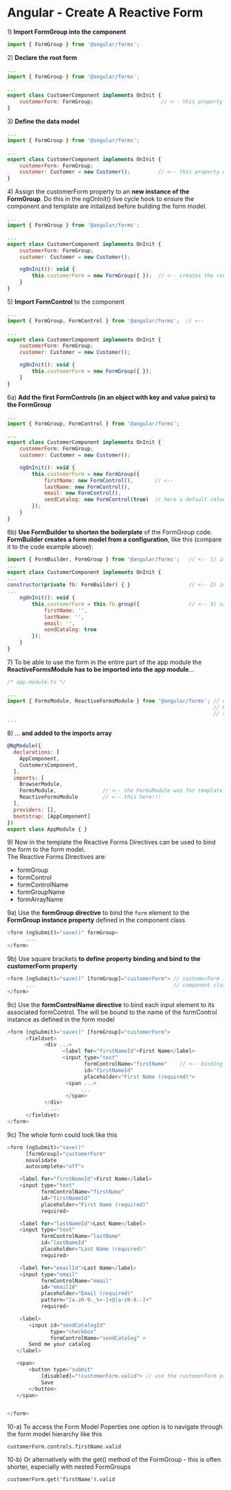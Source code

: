 # Angular - Create A Reactive Form

1\) **Import FormGroup into the component**

```js
import { FormGroup } from '@angular/forms';
```

2\) **Declare the root form**

```js
...
import { FormGroup } from '@angular/forms';

... 
export class CustomerComponent implements OnInit {
    customerForm: FormGroup;                      // <-- this property holds the reference to the form model
}
```

3\) **Define the data model**

```js
...
import { FormGroup } from '@angular/forms';

... 
export class CustomerComponent implements OnInit {
    customerForm: FormGroup;             
    customer: Customer = new Customer();         // <-- this property defines the data model
}
```

4\) Assign the customerForm property to an **new instance of the FormGroup**. Do this in the ngOnInit\(\) live cycle hook to ensure the component and template are initalized before building the form model.

```js
...
import { FormGroup } from '@angular/forms';

... 
export class CustomerComponent implements OnInit {
    customerForm: FormGroup;             
    customer: Customer = new Customer();         

    ngOnInit(): void {
        this.customerForm = new FormGroup({ });  // <-- creates the root FormGroup for the form model
    }
}
```

5\) **Import** **FormControl** to the component

```js
...
import { FormGroup, FormControl } from '@angular/forms';  // <-- 

... 
export class CustomerComponent implements OnInit {
    customerForm: FormGroup;             
    customer: Customer = new Customer(); 

    ngOnInit(): void {
        this.customerForm = new FormGroup({ });  
    }        
}
```

6a\) **Add the first FormControls \(in an object with key and value pairs\) to the FormGroup**

```js
...
import { FormGroup, FormControl } from '@angular/forms';  

... 
export class CustomerComponent implements OnInit {
    customerForm: FormGroup;             
    customer: Customer = new Customer(); 

    ngOnInit(): void {
        this.customerForm = new FormGroup({
            firstName: new FormControl(),       // <--
            lastName: new FormControl(),
            email: new FormControl(),
            sendCatalog: new FormControl(true)  // here a default value is passed in (optional)
        });
    }
}
```

6b\) **Use FormBuilder to shorten the boilerplate** of the FormGroup code. **FormBuilder creates a form model from a configuration**, like this \(compare it to the code example above\):

```js
import { FormBuilder, FormGroup } from '@angular/forms';   // <-- 1) import FormBuilder
...
export class CustomerComponent implements OnInit {
...
constructor(private fb: FormBuilder) { }                   // <-- 2) inject FormBuilder in the constructor
...
    ngOnInit(): void {
        this.customerForm = this.fb.group({                // <-- 3) use FormBuilder instance
            firstName: '',
            lastName: '',
            email: '',
            sendCatalog: true
        });
    }
}
```

7\) To be able to use the form in the entire part of the app module the **ReactiveFormsModule has to be imported into the app module**...

```js
/* app.module.ts */

...
import { FormsModule, ReactiveFormsModule } from '@angular/forms'; // only ReactiveFormsModule!!!!!
                                                                   // FormsModule was for 
                                                                   // template-driven forms
...
```

8\) ... **and added to the imports array**

```js
@NgModule({
  declarations: [
    AppComponent,
    CustomersComponent,
  ],
  imports: [
    BrowserModule,
    FormsModule,               // <-- the FormsModule was for template-driven forms
    ReactiveFormsModule        // <-- this here!!!
  ],
  providers: [],
  bootstrap: [AppComponent]
})
export class AppModule { }
```

9\) Now in the template the Reactive Forms Directives can be used to bind the form to the form model.  
The Reactive Forms Directives are:

* formGroup  
* formControl  
* formControlName  
* formGroupName  
* formArrayName

9a\) Use the **formGroup directive** to bind the `form` element to the **FormGroup instance property** defined in the component class

```js
<form (ngSubmit)="save()" formGroup>
      ...                                             
</form>
```

9b\) Use square brackets **to define property binding and bind to the customerForm property**

```js
<form (ngSubmit)="save()" [formGroup]="customerForm"> // customerForm is the form model property from the
      ...                                             // component class
</form>
```

9c\) Use the **formControlName directive** to bind each input element to its associated formControl. The will be bound to the name of the formControl instance as defined in the form model

```js
<form (ngSubmit)="save()" [formGroup]="customerForm"> 
      <fieldset>
            <div ...>
                  <label for="firstNameId">First Name</label>
                  <input type="text" 
                         formControlName="firstName"    // <-- binding to the property of the form model
                         id="firstNameId" 
                         placeholder="First Name (required)">
                   <span ...>
                        ...
                   </span>
            </div>
              ...
      </fieldset>                                            
</form>
```

9c\) The whole form could look like this

```js
<form (ngSubmit)="save()" 
      [formGroup]="customerForm"
      novalidate 
      autocomplete="off">

    <label for="firstNameId">First Name</label>
    <input type="text" 
           formControlName="firstName" 
           id="firstNameId" 
           placeholder="First Name (required)" 
           required>

    <label for="lastNameId">Last Name</label>
    <input type="text" 
           formControlName="lastName" 
           id="lastNameId" 
           placeholder="Last Name (required)" 
           required>

    <label for="emailId">Last Name</label>
    <input type="email" 
           formControlName="email" 
           id="emailId" 
           placeholder="Email (required)"
           pattern="[a-z0-9._%+-]+@[a-z0-9.-]+"
           required>

    <label>
       <input id="sendCatalogId"
              type="checkbox"
              formControlName="sendCatalog" >
       Send me your catalog
   </label>

   <span>
       <button type="submit"
           [disabled]="!customerForm.valid"> // use the customerForm property to check if the form is valid
           Save
       </button>
   </span>


</form>
```

10-a\) To access the Form Model Poperties one option is to navigate through the form model hierarchy like this

```
customerForm.controls.firstName.valid
```

10-b\) Or alternatively with the get\(\) method of the FormGroup - this is often shorter, especially with nested FormGroups

```
customerForm.get('firstName').valid
```



